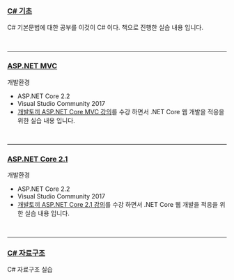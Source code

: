 ### [C# 기초](https://github.com/vipstard/C_Sharp/tree/main/C%23)<br>
C# 기본문법에 대한 공부를 이것이 C# 이다. 책으로 진행한 실습 내용 입니다.

<br><hr>


### [ASP.NET MVC](https://github.com/vipstard/C_Sharp/tree/main/ASP.NET%20MVC)<br>
개발환경
- ASP.NET Core 2.2 
- Visual Studio Community 2017 
- [ 개발토끼 ASP.NET Core MVC 강의](https://www.youtube.com/playlist?list=PLbPz1r_wDPhEcKDJbOBw_3h5c2gtyDicX)를 수강 하면서 .NET Core 웹 개발을 적응을 위한 실습 내용 입니다.

<br><hr>

### [ASP.NET Core 2.1](https://github.com/vipstard/C_Sharp/tree/main/ASP.NET%20Core%202.1)<br>
개발환경
- ASP.NET Core 2.2 
- Visual Studio Community 2017 
- [ 개발토끼 ASP.NET Core 2.1 강의](https://www.youtube.com/watch?v=aO6zRXo48Oc&list=PLbPz1r_wDPhHfd9TFy89ulvwI_MLEZJ8C)를 수강 하면서 .NET Core 웹 개발을 적응을 위한 실습 내용 입니다.

<br><hr>

### [C# 자료구조](https://github.com/vipstard/C_Sharp/tree/main/DataStructure)<br>
C# 자료구조 실습
